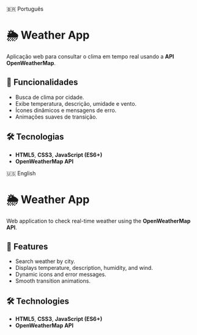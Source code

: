 🇧🇷 Português

# 🌦️ Weather App

Aplicação web para consultar o clima em tempo real usando a **API OpenWeatherMap**.

## 🚀 Funcionalidades
- Busca de clima por cidade.  
- Exibe temperatura, descrição, umidade e vento.  
- Ícones dinâmicos e mensagens de erro.  
- Animações suaves de transição.  

## 🛠️ Tecnologias
- **HTML5**, **CSS3**, **JavaScript (ES6+)**  
- **OpenWeatherMap API**  


🇺🇸 English

# 🌦️ Weather App

Web application to check real-time weather using the **OpenWeatherMap API**.

## 🚀 Features
- Search weather by city.  
- Displays temperature, description, humidity, and wind.  
- Dynamic icons and error messages.  
- Smooth transition animations.  

## 🛠️ Technologies
- **HTML5**, **CSS3**, **JavaScript (ES6+)**  
- **OpenWeatherMap API**  
